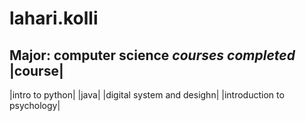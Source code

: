 # lahari.kolli
**Major: computer science**
*courses completed*
|course|
--------
|intro to python|
|java|
|digital system and desighn|
|introduction to psychology|
